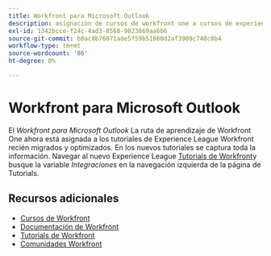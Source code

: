 ```yaml
---
title: Workfront para Microsoft Outlook
description: asignación de cursos de workfront one a cursos de experience league
exl-id: 1342bcce-f24c-4ad3-8568-9023869aa6b6
source-git-commit: b0ac8b76071ade5f59b51060d2af3909c740c8b4
workflow-type: tm+mt
source-wordcount: '86'
ht-degree: 0%

---
```


# Workfront para Microsoft Outlook

El *Workfront para Microsoft Outlook* La ruta de aprendizaje de Workfront One ahora está asignada a los tutoriales de Experience League Workfront recién migrados y optimizados. En los nuevos tutoriales se captura toda la información. Navegar al nuevo Experience League [Tutorials de Workfront](https://experienceleague.adobe.com/docs/workfront-learn/tutorials-workfront/home.html)y busque la variable *Integraciones* en la navegación izquierda de la página de Tutorials.

## Recursos adicionales

* [Cursos de Workfront](https://experienceleague.adobe.com/?lang=en&amp;Solution=Workfront#courses)
* [Documentación de Workfront](https://experienceleague.adobe.com/docs/workfront.html)
* [Tutorials de Workfront](https://experienceleague.adobe.com/docs/workfront-learn/tutorials-workfront/home.html)
* [Comunidades Workfront](https://experienceleaguecommunities.adobe.com/t5/workfront/ct-p/workfront)
